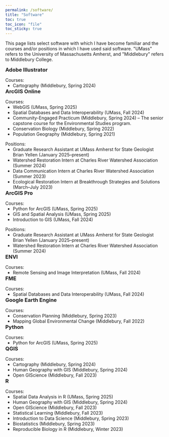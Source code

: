 ```yaml
---
permalink: /software/
title: "Software"
toc: true
toc_icon: "file"
toc_sticky: true
---
```


<style>
p:has(+ ul) {
  margin-bottom: 0;
}
p + ul {
  margin-bottom: 0;
  margin-top: 0;
}
h3 {
    margin: 0;
}
</style>



This page lists select software with which I have become familiar and the courses and/or positions in which I have used said software. "UMass" refers to the University of Massachusetts Amherst, and "Middlebury" refers to Middlebury College.

### Adobe Illustrator   
Courses:
* Cartography (Middlebury, Spring 2024)


### ArcGIS Online
Courses:
* WebGIS (UMass, Spring 2025)
* Spatial Databases and Data Interoperability (UMass, Fall 2024)
* Community-Engaged Practicum (Middlebury, Spring 2024) – The senior capstone course for the Environmental Studies program.
* Conservation Biology (Middlebury, Spring 2022)
* Population Geography (Middlebury, Spring 2021)

Positions: 
* Graduate Research Assistant at UMass Amherst for State Geologist Brian Yellen (January 2025–present)
* Watershed Restoration Intern at Charles River Watershed Association (Summer 2024)
* Data Communication Intern at Charles River Watershed Association (Summer 2023)
* Ecological Restoration Intern at Breakthrough Strategies and Solutions (March–July 2023)

### ArcGIS Pro
Courses:   
* Python for ArcGIS (UMass, Spring 2025)
* GIS and Spatial Analysis (UMass, Spring 2025)  
* Introduction to GIS (UMass, Fall 2024)  

Positions:
* Graduate Research Assistant at UMass Amherst for State Geologist Brian Yellen (January 2025–present)
* Watershed Restoration Intern at Charles River Watershed Association (Summer 2024)

### ENVI
Courses: 
* Remote Sensing and Image Interpretation (UMass, Fall 2024)

### FME
Courses: 
* Spatial Databases and Data Interoperability (UMass, Fall 2024)

### Google Earth Engine
Courses:
* Conservation Planning (Middlebury, Spring 2023)
* Mapping Global Environmental Change (Middlebury, Fall 2022)

### Python
Courses:
* Python for ArcGIS (UMass, Spring 2025)

### QGIS
Courses:
* Cartography (Middlebury, Spring 2024)
* Human Geography with GIS (Middlebury, Spring 2024)
* Open GIScience (Middlebury, Fall 2023)

### R
Courses:
* Spatial Data Analysis in R (UMass, Spring 2025)
* Human Geography with GIS (Middlebury, Spring 2024)
* Open GIScience (Middlebury, Fall 2023)
* Statistical Learning (Middlebury, Fall 2023)
* Introduction to Data Science (Middlebury, Spring 2023)
* Biostatistics (Middlebury, Spring 2023)
* Reproducible Biology in R (Middlebury, Winter 2023)
